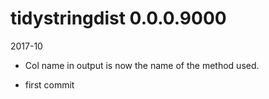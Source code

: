 # tidystringdist 0.0.0.9000

2017-10 

- Col name in output is now the name of the method used. 

* first commit



